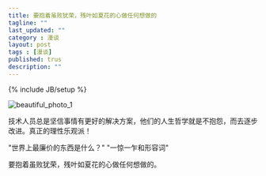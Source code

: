 ```yaml
---
title: 要抱着虽败犹荣，残叶如夏花的心做任何想做的
tagline: ""
last_updated: ""
category : 漫谈
layout: post
tags : [漫谈]
published: trus
description: ""
---
```

{% include JB/setup %}

![beautiful_photo_1](http://rustic.img-cn-qingdao.aliyuncs.com/beautifulPhoto/content35829.jpg@888w)  

技术人员总是坚信事情有更好的解决方案，他们的人生哲学就是不抱怨，而去逐步改进。真正的理性乐观派！  

"世界上最廉价的东西是什么？"  "一惊一乍和形容词"  

要抱着虽败犹荣，残叶如夏花的心做任何想做的。  
